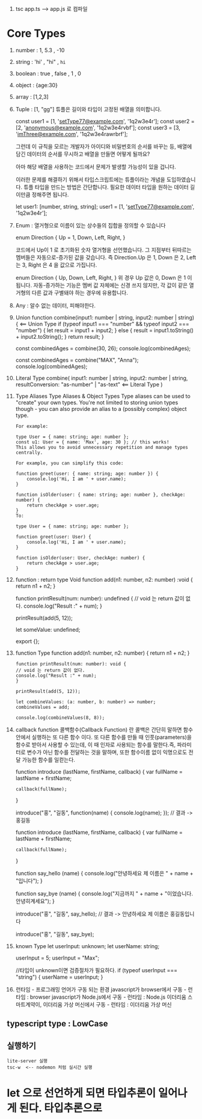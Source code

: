 1. tsc app.ts --> app.js 로 컴파일

# Core Types

1.  number : 1, 5.3 , -10
2.  string : 'hi' , "hi" , `hi`
3.  boolean : true , false , 1 , 0
4.  object : {age:30}
5.  array : [1,2,3]
6.  Tuple : [1, "gg"] 튜플은 길이와 타입이 고정된 배열을 의미합니다.

    const user1 = [1, 'setType77@example.com', '1q2w3e4r'];
    const user2 = [2, 'anonymous@example.com', '1q2w3e4rvbf'];
    const user3 = [3, 'imThree@example.com', '1q2w3e4rawrbrf'];

    그런데 이 규칙을 모르는 개발자가 아이디와 비밀번호의 순서를 바꾸는 등, 배열에 담긴 데이터의 순서를 무시하고 배열을 만들면 어떻게 될까요?

    아마 해당 배열을 사용하는 코드에서 문제가 발생할 가능성이 있을 겁니다.

    이러한 문제를 해결하기 위해서 타입스크립트에는 튜플이라는 개념을 도입하였습니다. 튜플 타입을 만드는 방법은 간단합니다. 필요한 데이터 타입을 원하는 데이터 길이만큼 정해주면 됩니다.

    let user1: [number, string, string];
    user1 = [1, 'setType77@example.com', '1q2w3e4r'];

7.  Enum : 열거형으로 이름이 있는 상수들의 집합을 정의할 수 있습니다

    enum Direction {
    Up = 1,
    Down,
    Left,
    Right,
    }

    코드에서 Up이 1 로 초기화된 숫자 열거형을 선언했습니다. 그 지점부터 뒤따르는 멤버들은 자동으로-증가된 값을 갖습니다. 즉 Direction.Up 은 1, Down 은 2, Left 는 3, Right 은 4 을 값으로 가집니다.

    enum Direction {
    Up,
    Down,
    Left,
    Right,
    }
    위 경우 Up 값은 0, Down 은 1 이 됩니다. 자동-증가하는 기능은 멤버 값 자체에는 신경 쓰지 않지만, 각 값이 같은 열거형의 다른 값과 구별돼야 하는 경우에 유용합니다.

8.  Any : 알수 없는 데이터, 피해야한다.
9.  Union
    function combine(input1: number | string, input2: number | string) { <== Union Type
    if (typeof input1 === "number" && typeof input2 === "number") {
    let result = input1 + input2;
    } else {
    result = input1.toString() + input2.toString();
    }
    return result;
    }

    const combinedAges = combine(30, 26);
    console.log(combinedAges);

    const combinedAges = combine("MAX", "Anna");
    console.log(combinedAges);

10. Literal Type
    combine(
    input1: number | string,
    input2: number | string,
    resultConversion: "as-number" | "as-text" <== Literal Type
    )

11. Type Aliases
    Type Aliases & Object Types
    Type aliases can be used to "create" your own types. You're not limited to storing union types though - you can also provide an alias to a (possibly complex) object type.

        For example:

        type User = { name: string; age: number };
        const u1: User = { name: 'Max', age: 30 }; // this works!
        This allows you to avoid unnecessary repetition and manage types centrally.

        For example, you can simplify this code:

        function greet(user: { name: string; age: number }) {
            console.log('Hi, I am ' + user.name);
        }

        function isOlder(user: { name: string; age: number }, checkAge: number) {
            return checkAge > user.age;
        }
        To:

        type User = { name: string; age: number };

        function greet(user: User) {
            console.log('Hi, I am ' + user.name);
        }

        function isOlder(user: User, checkAge: number) {
            return checkAge > user.age;
        }

12. function : return type Void
    function add(n1: number, n2: number) :void {
    return n1 + n2;
    }

    function printResult(num: number): undefined {
    // void 는 return 값이 없다.
    console.log("Result :" + num);
    }

    printResult(add(5, 12));

    let someValue: undefined;

    export {};

13. function Type
    function add(n1: number, n2: number) {
    return n1 + n2;
    }

        function printResult(num: number): void {
        // void 는 return 값이 없다.
        console.log("Result :" + num);
        }

        printResult(add(5, 12));

        let combineValues: (a: number, b: number) => number;
        combineValues = add;

        console.log(combineValues(8, 8));

14. callback function
    콜백함수(Callback Function) 란 콜백은 간단히 말하면 함수 안에서 실행하는 또 다른 함수 이다.
    또 다른 함수를 만들 때 인풋(parameters)을 함수로 받아서 사용할 수 있는데, 이 때 인자로 사용되는 함수를 말한다.즉, 파라미터로 변수가 아닌 함수를 전달하는 것을 말하며, 또한 함수이름 없이 익명으로도 전달 가능한 함수를 일컫는다.

    function introduce (lastName, firstName, callback) {
    var fullName = lastName + firstName;

        callback(fullName);

    }

    introduce("홍", "길동", function(name) {
    console.log(name);
    });
    // 결과 -> 홍길동

    function introduce (lastName, firstName, callback) {
    var fullName = lastName + firstName;

        callback(fullName);

    }

    function say_hello (name) {
    console.log("안녕하세요 제 이름은 " + name + "입니다");
    }

    function say_bye (name) {
    console.log("지금까지 " + name + "이었습니다. 안녕히계세요");
    }

    introduce("홍", "길동", say_hello);
    // 결과 -> 안녕하세요 제 이름은 홍길동입니다

    introduce("홍", "길동", say_bye);

15. known Type
    let userInput: unknown;
    let userName: string;

    userInput = 5;
    userInput = "Max";

    //타입이 unknown이면 검증절차가 필요하다.
    if (typeof userInput === "string") {
    userName = userInput;
    }

16. 런타임 - 프로그래밍 언어가 구동 되는 환경
    javascript가 browser에서 구동 - 런타임 : browser
    javascript가 Node.js에서 구동 - 런타임 : Node.js
    이더리움 스마트계약이, 이더리움 가상 머신에서 구동 - 런타임 : 이더리움 가상 머신

## typescript type : LowCase

## 실행하기

    lite-server 실행
    tsc-w  <-- nodemon 처럼 실시간 실행

# let 으로 선언하게 되면 타입추론이 일어나게 된다. 타입추론으로
